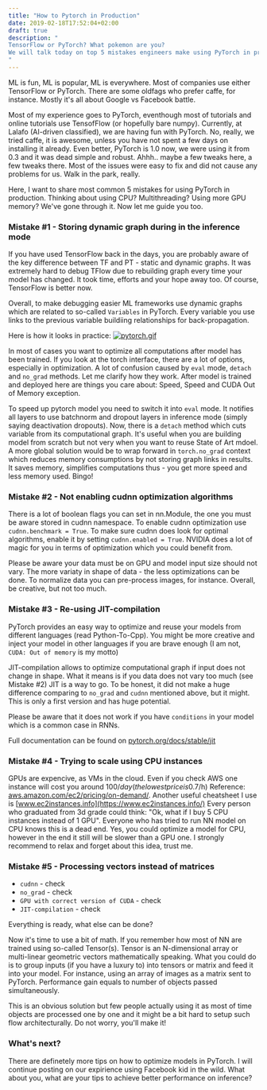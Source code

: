 ```yaml
---
title: "How to Pytorch in Production"
date: 2019-02-18T17:52:04+02:00
draft: true
description: "
TensorFlow or PyTorch? What pokemon are you? 
We will talk today on top 5 mistakes engineers make using PyTorch in production.
"
---
```


ML is fun, ML is popular, ML is everywhere. Most of companies use either
TensorFlow or PyTorch. There are some oldfags who prefer caffe, for instance.
Mostly it's all about Google vs Facebook battle.

Most of my experience goes to PyTorch, eventhough most of tutorials and online tutorials use TensofFlow (or hopefully bare numpy).
Currently, at Lalafo (AI-driven classified), we are having fun with PyTorch. No, really, we tried caffe, it is awesome, unless you have not spent a few days on installing it already.
Even better, PyTorch is 1.0 now, we were using it from 0.3 and it was dead simple and robust. Ahhh.. maybe a few tweaks here, a few tweaks there.
Most of the issues were easy to fix and did not cause any problems for us. Walk in the park, really.

Here, I want to share most common 5 mistakes for using PyTorch in production. Thinking about using CPU? Multithreading? Using more GPU memory? We've gone through it. Now let me guide you too.

### Mistake #1 - Storing dynamic graph during in the inference mode

If you have used TensorFlow back in the days, you are probably aware of the key difference between TF and PT - static and dynamic graphs.
It was extremely hard to debug TFlow due to rebuilding graph every time your model has changed. It took time, efforts and your hope away too.
Of course, TensorFlow is better now. 

Overall, to make debugging easier ML frameworks use dynamic graphs which are related to so-called `Variables` in PyTorch. Every variable you use links to the previous variable buildiing relationships for back-propagation.

Here is how it looks in practice:
[![pytorch.gif](https://i.postimg.cc/4xjVQ04r/pytorch.gif)](https://postimg.cc/NK7KgpH4)

In most of cases you want to optimize all computations after model has been trained. If you look at the torch interface, there are a lot of options, especially in optimization.
A lot of confusion caused by `eval` mode, `detach` and `no_grad` methods. Let me clarify how they work.
After model is trained and deployed here are things you care about: Speed, Speed and CUDA Out of Memory exception.

To speed up pytorch model you need to switch it into `eval` mode. It notifies all layers to use batchnorm and dropout layers in inference mode (simply saying deactivation dropouts).
Now, there is a `detach` method which cuts variable from its computational graph. It's useful when you are building model from scratch but not very when you want to reuse State of Art mdoel.
A more global solution would be to wrap forward in `torch.no_grad` context which reduces memory consumptions by not storing graph links in results. It saves memory, simplifies computations thus - you get more speed and less memory used. Bingo!

### Mistake #2 - Not enabling cudnn optimization algorithms

There is a lot of boolean flags you can set in nn.Module, the one you must be aware stored in cudnn namespace.
To enable cudnn optimization use `cudnn.benchmark = True`. To make sure cudnn does look for optimal algorithms, enable it by setting `cudnn.enabled = True`.
NVIDIA does a lot of magic for you in terms of optimization which you could benefit from.

Please be aware your data must be on GPU and model input size should not vary. The more variaty in shape of data - the less optimizations can be done.
To normalize data you can pre-process images, for instance. Overall, be creative, but not too much.

### Mistake #3 - Re-using JIT-compilation
PyTorch provides an easy way to optimize and reuse your models from different languages (read Python-To-Cpp). You might be more creative and inject your model in other languages if you are brave enough (I am not, `CUDA: Out of memory` is my motto)

JIT-compilation allows to optimize computational graph if input does not change in shape. What it means is if you data does not vary too much (see Mistake #2) JIT is a way to go.
To be honest, it did not make a huge difference comparing to `no_grad` and `cudnn` mentioned above, but it might. This is only a first version and has huge potential. 

Please be aware that it does not work if you have `conditions` in your model which is a common case in RNNs.

Full documentation can be found on [pytorch.org/docs/stable/jit](https://pytorch.org/docs/stable/jit.html)

### Mistake #4 - Trying to scale using CPU instances
GPUs are expencive, as VMs in the cloud. Even if you check AWS one instance will cost you around 100$/day (the lowest price is 0.7$/h) Reference: [aws.amazon.com/ec2/pricing/on-demand/](https://aws.amazon.com/ec2/pricing/on-demand/). Another useful cheatsheet I use is [www.ec2instances.info](https://www.ec2instances.info/)
Every person who graduated from 3d grade could think: "Ok, what if I buy 5 CPU instances instead of 1 GPU".
Everyone who has tried to run NN model on CPU knows this is a dead end. Yes, you could optimize a model for CPU, however in the end it still will be slower than a GPU one. 
I strongly recommend to relax and forget about this idea, trust me.

### Mistake #5 - Processing vectors instead of matrices

- `cudnn` - check
- `no_grad` - check
- `GPU with correct version of CUDA` - check
- `JIT-compilation` - check

Everything is ready, what else can be done?

Now it's time to use a bit of math. If you remember how most of NN are trained using so-called Tensor(s). Tensor is an N-dimensional array or multi-linear geometric vectors mathematically speaking.
What you could do is to group inputs (if you have a luxury to) into tensors or matrix and feed it into your model. For instance, using an array of images as a matrix sent to PyTorch. Performance gain equals to number of objects passed simultaneously.

This is an obvious solution but few people actually using it as most of time objects are processed one by one and it might be a bit hard to setup such flow architecturally. Do not worry, you'll make it!


### What's next?

There are definetely more tips on how to optimize models in PyTorch. I will continue posting on our expirience using Facebook kid in the wild.
What about you, what are your tips to achieve better performance on inference?
  

